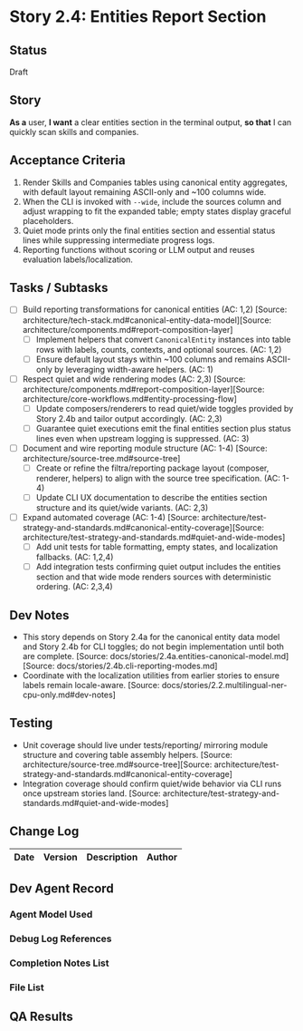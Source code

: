 # Story 2.4: Entities Report Section

## Status
Draft

## Story
**As a** user,
**I want** a clear entities section in the terminal output,
**so that** I can quickly scan skills and companies.

## Acceptance Criteria
1. Render Skills and Companies tables using canonical entity aggregates, with default layout remaining ASCII-only and ~100 columns wide.
2. When the CLI is invoked with `--wide`, include the sources column and adjust wrapping to fit the expanded table; empty states display graceful placeholders.
3. Quiet mode prints only the final entities section and essential status lines while suppressing intermediate progress logs.
4. Reporting functions without scoring or LLM output and reuses evaluation labels/localization.

## Tasks / Subtasks
- [ ] Build reporting transformations for canonical entities (AC: 1,2) [Source: architecture/tech-stack.md#canonical-entity-data-model][Source: architecture/components.md#report-composition-layer]
  - [ ] Implement helpers that convert `CanonicalEntity` instances into table rows with labels, counts, contexts, and optional sources. (AC: 1,2)
  - [ ] Ensure default layout stays within ~100 columns and remains ASCII-only by leveraging width-aware helpers. (AC: 1)
- [ ] Respect quiet and wide rendering modes (AC: 2,3) [Source: architecture/components.md#report-composition-layer][Source: architecture/core-workflows.md#entity-processing-flow]
  - [ ] Update composers/renderers to read quiet/wide toggles provided by Story 2.4b and tailor output accordingly. (AC: 2,3)
  - [ ] Guarantee quiet executions emit the final entities section plus status lines even when upstream logging is suppressed. (AC: 3)
- [ ] Document and wire reporting module structure (AC: 1-4) [Source: architecture/source-tree.md#source-tree]
  - [ ] Create or refine the filtra/reporting package layout (composer, renderer, helpers) to align with the source tree specification. (AC: 1-4)
  - [ ] Update CLI UX documentation to describe the entities section structure and its quiet/wide variants. (AC: 2,3)
- [ ] Expand automated coverage (AC: 1-4) [Source: architecture/test-strategy-and-standards.md#canonical-entity-coverage][Source: architecture/test-strategy-and-standards.md#quiet-and-wide-modes]
  - [ ] Add unit tests for table formatting, empty states, and localization fallbacks. (AC: 1,2,4)
  - [ ] Add integration tests confirming quiet output includes the entities section and that wide mode renders sources with deterministic ordering. (AC: 2,3,4)

## Dev Notes
- This story depends on Story 2.4a for the canonical entity data model and Story 2.4b for CLI toggles; do not begin implementation until both are complete. [Source: docs/stories/2.4a.entities-canonical-model.md][Source: docs/stories/2.4b.cli-reporting-modes.md]
- Coordinate with the localization utilities from earlier stories to ensure labels remain locale-aware. [Source: docs/stories/2.2.multilingual-ner-cpu-only.md#dev-notes]

## Testing
- Unit coverage should live under tests/reporting/ mirroring module structure and covering table assembly helpers. [Source: architecture/source-tree.md#source-tree][Source: architecture/test-strategy-and-standards.md#canonical-entity-coverage]
- Integration coverage should confirm quiet/wide behavior via CLI runs once upstream stories land. [Source: architecture/test-strategy-and-standards.md#quiet-and-wide-modes]

## Change Log
| Date | Version | Description | Author |
| ---- | ------- | ----------- | ------ |

## Dev Agent Record
### Agent Model Used

### Debug Log References

### Completion Notes List

### File List

## QA Results
